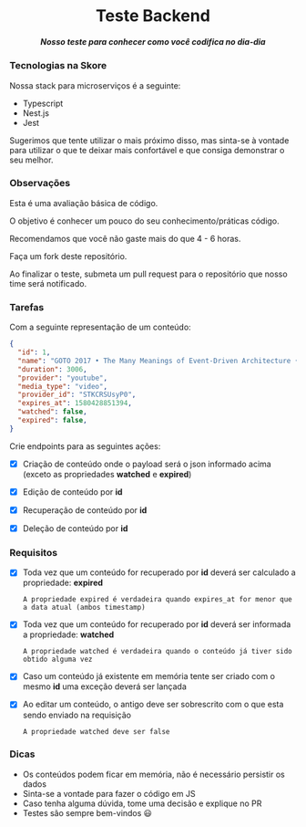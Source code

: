 <h1 align="center">Teste Backend</h1>
<h5 align="center">Nosso teste para conhecer como você codifica no dia-dia</h5>

### Tecnologias na Skore

Nossa stack para microserviços é a seguinte:

- Typescript
- Nest.js
- Jest

Sugerimos que tente utilizar o mais próximo disso, mas sinta-se à vontade para utilizar o que te deixar mais confortável
e que consiga demonstrar o seu melhor.

### Observações

Esta é uma avaliação básica de código.

O objetivo é conhecer um pouco do seu conhecimento/práticas código.

Recomendamos que você não gaste mais do que 4 - 6 horas.

Faça um fork deste repositório.

Ao finalizar o teste, submeta um pull request para o repositório que nosso time será notificado.

### Tarefas

Com a seguinte representação de um conteúdo:

```json
{
  "id": 1,
  "name": "GOTO 2017 • The Many Meanings of Event-Driven Architecture • Martin Fowler",
  "duration": 3006,
  "provider": "youtube",
  "media_type": "video",
  "provider_id": "STKCRSUsyP0",
  "expires_at": 1580428851394,
  "watched": false,
  "expired": false,
}
```

Crie endpoints para as seguintes ações:

- [X] Criação de conteúdo onde o payload será o json informado acima (exceto as propriedades **watched** e **expired**)

- [X] Edição de conteúdo por **id**

- [X] Recuperação de conteúdo por **id**

- [X] Deleção de conteúdo por **id**

### Requisitos

- [X] Toda vez que um conteúdo for recuperado por **id** deverá ser calculado a propriedade: **expired**

      A propriedade expired é verdadeira quando expires_at for menor que a data atual (ambos timestamp)

- [X] Toda vez que um conteúdo for recuperado por **id** deverá ser informada a propriedade: **watched**

      A propriedade watched é verdadeira quando o conteúdo já tiver sido obtido alguma vez

- [X] Caso um conteúdo já existente em memória tente ser criado com o mesmo **id** uma exceção deverá ser lançada

- [X] Ao editar um conteúdo, o antigo deve ser sobrescrito com o que esta sendo enviado na requisição

      A propriedade watched deve ser false

### Dicas

- Os conteúdos podem ficar em memória, não é necessário persistir os dados
- Sinta-se a vontade para fazer o código em JS
- Caso tenha alguma dúvida, tome uma decisão e explique no PR
- Testes são sempre bem-vindos :smiley:
